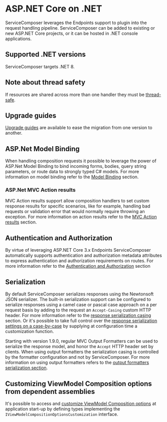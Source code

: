 # ASP.NET Core on .NET

ServiceComposer leverages the Endpoints support to plugin into the request handling pipeline.
ServiceComposer can be added to existing or new ASP.NET Core projects, or it can be hosted in .NET console applications.

## Supported .NET versions

ServiceComposer targets .NET 8.

## Note about thread safety

If resources are shared across more than one handler they must be [thread-safe](thread-safety.md).

## Upgrade guides

[Upgrade guides](upgrade-guides) are available to ease the migration from one version to another.

## ASP.Net Model Binding

When handling composition requests it possible to leverage the power of ASP.Net Model Binding to bind incoming forms, bodies, query string parameters, or route data to strongly typed C# models. For more information on model binding refer to the [Model Binding](model-binding.md) section.

### ASP.Net MVC Action results

MVC Action results support allow composition handlers to set custom response results for specific scenarios, like for example, handling bad requests or validation error that would normally require throwing an exception. For more information on action results refer to the [MVC Action results](action-results.md) section.

## Authentication and Authorization

By virtue of leveraging ASP.NET Core 3.x Endpoints ServiceComposer automatically supports authentication and authorization metadata attributes to express authentication and authorization requirements on routes. For more information refer to the [Authentication and Authorization](authentication-authorization.md) section

## Serialization

By default ServiceComposer serializes responses using the Newtonsoft JSON serializer. The built-in serialization support can be configured to serialize responses using a camel case or pascal case approach on a per request basis by adding to the request an `Accept-Casing` custom HTTP header. For more information refer to the [response serialization casing](response-serialization-casing.md) section. Or it's possible to take full control over the [response serialization settings on a case-by-case](custom-json-response-serialization-settings.md) by supplying at configuration time a customization function.

Starting with version 1.9.0, regular MVC Output Formatters can be used to serialize the response model, and honor the `Accept` HTTP header set by clients. When using output formatters the serialization casing is controlled by the formatter configuration and not by ServiceComposer. For more information on using output formatters refers to the [output formatters serialization section](output-formatters-serialization.md).

## Customizing ViewModel Composition options from dependent assemblies

It's possible to access and [customize ViewModel Composition options](options-customizations.md) at application start-up by defining types implementing the `IViewModelCompositionOptionsCustomization` interface.
